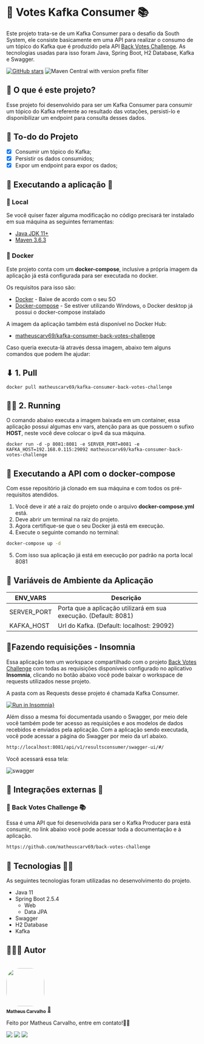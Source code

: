 # 🚀 Votes Kafka Consumer 📚

Este projeto trata-se de um Kafka Consumer para o desafio da South System, ele consiste basicamente em uma API para realizar o consumo de um tópico do Kafka que é produzido pela API [Back Votes Challenge](https://github.com/matheuscarv69/back-votes-challenge). As tecnologias usadas para isso foram Java, Spring Boot, H2 Database, Kafka e Swagger.

[![GitHub stars](https://img.shields.io/github/stars/matheuscarv69/back-votes-challenge-kafka-consumer?color=7159)](https://github.com/matheuscarv69/back-votes-challenge-kafka-consumer/stargazers)
![Maven Central with version prefix filter](https://img.shields.io/maven-central/v/org.apache.maven/apache-maven/3.6.3?color=7159)

## 🤔 O que é este projeto?

Esse projeto foi desenvolvido para ser um Kafka Consumer para consumir um tópico do Kafka referente ao resultado das votações, persisti-lo e disponibilizar um endpoint para consulta desses dados.

## 📑 To-do do Projeto

- [x] Consumir um tópico do Kafka;
- [x] Persistir os dados consumidos;
- [x] Expor um endpoint para expor os dados;

## 🚀 Executando a aplicação 👾
### 📍 Local

Se você quiser fazer alguma modificação no código precisará ter instalado em sua máquina as seguintes ferramentas:

- [Java JDK 11+](https://www.oracle.com/br/java/technologies/javase-jdk11-downloads.html)
- [Maven 3.6.3](https://maven.apache.org/download.cgi)

### 🐳 Docker

Este projeto conta com um **docker-compose**, inclusive a própria imagem da aplicação já está configurada para ser
executada no docker.

Os requisitos para isso são:

- [Docker](https://www.docker.com/products/docker-desktop) - Baixe de acordo com o seu SO
- [Docker-compose](https://docs.docker.com/compose/install/) - Se estiver utilizando Windows, o Docker desktop já possui o docker-compose instalado

A imagem da aplicação também está disponível no Docker Hub:

- [matheuscarv69/kafka-consumer-back-votes-challenge](https://hub.docker.com/r/matheuscarv69/kafka-consumer-back-votes-challenge)

Caso queria executa-lá através dessa imagem, abaixo tem alguns comandos que podem lhe ajudar:

## ⬇ 1. Pull

```shell
docker pull matheuscarv69/kafka-consumer-back-votes-challenge
```
## 🏃‍♂️ 2. Running

O comando abaixo executa a imagem baixada em um container, essa aplicação possui algumas env vars, atenção para as que possuem o sufixo **HOST**, neste você deve colocar o ipv4 da sua máquina.

```shell
docker run -d -p 8081:8081 -e SERVER_PORT=8081 -e KAFKA_HOST=192.168.0.115:29092 matheuscarv69/kafka-consumer-back-votes-challenge
```

## 🎲 Executando a API com o docker-compose

Com esse repositório já clonado em sua máquina e com todos os pré-requisitos atendidos.

1. Você deve ir até a raiz do projeto onde o arquivo **docker-compose.yml** está.
2. Deve abrir um terminal na raiz do projeto.
3. Agora certifique-se que o seu Docker já está em execução.
4. Execute o seguinte comando no terminal:

```bash
docker-compose up -d
```

5. Com isso sua aplicação já está em execução por padrão na porta local 8081

## 🔧 Variáveis de Ambiente da Aplicação

| ENV_VARS                      | Descrição                                                                                                                               |
| ----------------------------- | --------------------------------------------------------------------------------------------------------------------------------------- |
| SERVER_PORT                   | Porta que a aplicação utilizará em sua execução. (Default: 8081)                                                                        |
| KAFKA_HOST                    | Url do Kafka. (Default: localhost: 29092)                                                                                               |

## 📝Fazendo requisições - Insomnia

Essa aplicação tem um workspace compartilhado com o projeto [Back Votes Challenge](https://github.com/matheuscarv69/back-votes-challenge) com todas as requisições disponíveis configurado no aplicativo **Insomnia**, clicando no botão abaixo você pode
baixar o workspace de requests utilizados nesse projeto.

A pasta com as Requests desse projeto é chamada Kafka Consumer.

[![Run in Insomnia}](https://insomnia.rest/images/run.svg)](https://insomnia.rest/run/?label=Back%20Vote%20Challenge&uri=https%3A%2F%2Fgist.githubusercontent.com%2Fmatheuscarv69%2F07483d2d88c763e23b0405b34bb9909a%2Fraw%2F161df15967626e742678e4699e8657f86e8dfc9c%2Frequests-back-vote-challenge)

Além disso a mesma foi documentada usando o Swagger, por meio dele você também pode ter acesso as requisições e aos modelos de dados recebidos e enviados pela aplicação.
Com a aplicação sendo executada, você pode acessar a página do Swagger por meio da url abaixo.

```bash
http://localhost:8081/api/v1/resultsconsumer/swagger-ui/#/
```

Você acessará essa tela:

<img src="https://i.imgur.com/xkYSs5u.png" min-width="400px" max-width="600px"  alt="swagger">

## 📡 Integrações externas 📶

### 🚀 Back Votes Challenge 📚
Essa é uma API que foi desenvolvida para ser o Kafka Producer para está consumir, no link abaixo você pode acessar toda a documentação e à aplicação. 

```bash
https://github.com/matheuscarv69/back-votes-challenge
```

## 🚀 Tecnologias 👩‍🚀

As seguintes tecnologias foram utilizadas no desenvolvimento do projeto.

- Java 11
- Spring Boot 2.5.4
  - Web
  - Data JPA
- Swagger
- H2 Database
- Kafka

## 👨🏻‍💻 Autor

<br>
<a href="https://github.com/matheuscarv69">
 <img style="border-radius: 35%;" src="https://avatars1.githubusercontent.com/u/55814214?s=460&u=ffb1e928527a55f53df6e0d323c2fd7ba92fe0c3&v=4" width="100px;" alt=""/>
 <br />
 <sub><b>Matheus Carvalho</b></sub></a> <a href="https://github.com/matheuscarv69" title="Matheus Carvalho">🚀</a>

Feito por Matheus Carvalho, entre em contato!✌🏻

 <p align="left">
    <a href="mailto:matheus9126@gmail.com" alt="Gmail" target="_blank">
      <img src="https://img.shields.io/badge/Gmail-D14836?style=for-the-badge&logo=gmail&logoColor=white&link=mailto:matheus9126@gmail.com"/></a>
    <a href="https://www.linkedin.com/in/matheus-carvalho69/" alt="Linkedin" target="_blank">
        <img src="https://img.shields.io/badge/LinkedIn-0077B5?style=for-the-badge&logo=linkedin&logoColor=white&link=https://www.linkedin.com/in/matheus-carvalho69/"/></a>  
    <a href="https://www.instagram.com/_mmcarvalho/" alt="Instagram" target="_blank">
      <img src="https://img.shields.io/badge/Instagram-E4405F?style=for-the-badge&logo=instagram&logoColor=white&link=https://www.instagram.com/_mmcarvalho/"/></a>  
  </p>

